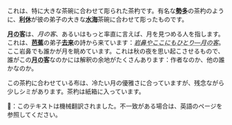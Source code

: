 <p>これは、特に大きな茶碗に合わせて彫られた茶杓です。有名な<strong><abbr title="seta">勢多</abbr></strong>の茶杓のように、<strong><abbr title="Rikyū">利休</abbr></strong>が彼の弟子の大きな<strong><abbr title="mizu umi">水海</abbr></strong>茶碗に合わせて彫ったものです。</p>
<p><strong><abbr title="tsuki no gyaku">月の客</abbr></strong>は、<em>月の客</em>、あるいはもっと率直に言えば、月を見つめる人を指します。これは、<strong><abbr title="Bashō">芭蕉</abbr></strong>の弟子<strong><abbr title="Mukai">去来</abbr></strong>の詩から来ています：<em><abbr title="iwahanaya kokonimo hitori tsuki no gyaku">岩鼻やここにもひとり—月の客</abbr></em>。ここ岩鼻でも誰かが月を眺めています。これは秋の夜を思い起こさせるもので、誰がこの<strong><abbr title="tsuki no gyaku">月の客</abbr></strong>なのかには解釈の余地がたくさんあります：作者なのか、他の誰かなのか。</p>
<p>この茶杓に合わせている布は、冷たい月の優雅さに合っていますが、残念ながら少しシミがあります。茶杓は紙箱に入っています。</p>
👾：このテキストは機械翻訳されました。不一致がある場合は、英語のページを参照してください。
